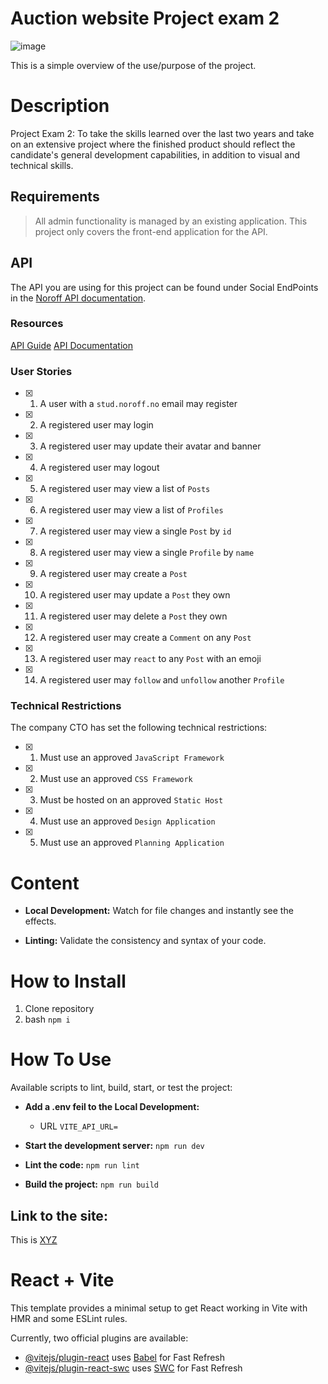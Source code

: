 # Auction website Project exam 2

![image](https://profile.dariodelafuente.no/wp-content/uploads/2024/09/screencapture-spontaneous-dieffenbachia-2335c8-netlify-app-2024-09-30-20_13_00.png)

This is a simple overview of the use/purpose of the project.

# Description

Project Exam 2:
To take the skills learned over the last two years and take on an extensive project where the finished product should reflect the candidate's general development capabilities, in addition to visual and technical skills.

## Requirements

> All admin functionality is managed by an existing application. This project only covers the front-end application for the API.

## API

The API you are using for this project can be found under Social EndPoints in the [Noroff API documentation](https://noroff-api-docs.netlify.app/).

### Resources

[API Guide](https://noroff-api-docs.netlify.app/social-endpoints/authentication)
[API Documentation](https://nf-api.onrender.com/docs)

### User Stories

- [x] 1. A user with a `stud.noroff.no` email may register
- [x] 2. A registered user may login
- [x] 3. A registered user may update their avatar and banner
- [x] 4. A registered user may logout
- [x] 5. A registered user may view a list of `Posts`
- [x] 6. A registered user may view a list of `Profiles`
- [x] 7. A registered user may view a single `Post` by `id`
- [x] 8. A registered user may view a single `Profile` by `name`
- [x] 9. A registered user may create a `Post`
- [x] 10. A registered user may update a `Post` they own
- [x] 11. A registered user may delete a `Post` they own
- [x] 12. A registered user may create a `Comment` on any `Post`
- [x] 13. A registered user may `react` to any `Post` with an emoji
- [x] 14. A registered user may `follow` and `unfollow` another `Profile`

### Technical Restrictions

The company CTO has set the following technical restrictions:

- [x] 1. Must use an approved `JavaScript Framework`
- [x] 2. Must use an approved `CSS Framework`
- [x] 3. Must be hosted on an approved `Static Host`
- [x] 4. Must use an approved `Design Application`
- [x] 5. Must use an approved `Planning Application`

# Content

- **Local Development:** Watch for file changes and instantly see the effects.

- **Linting:** Validate the consistency and syntax of your code.

# How to Install

1. Clone repository
2. bash `npm i`

# How To Use

Available scripts to lint, build, start, or test the project:

- **Add a .env feil to the Local Development:**

  - URL `VITE_API_URL=`

- **Start the development server:** `npm run dev`

- **Lint the code:** `npm run lint`

- **Build the project:** `npm run build`

## Link to the site: 
This is [XYZ](https://spontaneous-dieffenbachia-2335c8.netlify.app/)

# React + Vite

This template provides a minimal setup to get React working in Vite with HMR and some ESLint rules.

Currently, two official plugins are available:

- [@vitejs/plugin-react](https://github.com/vitejs/vite-plugin-react/blob/main/packages/plugin-react/README.md) uses [Babel](https://babeljs.io/) for Fast Refresh
- [@vitejs/plugin-react-swc](https://github.com/vitejs/vite-plugin-react-swc) uses [SWC](https://swc.rs/) for Fast Refresh
